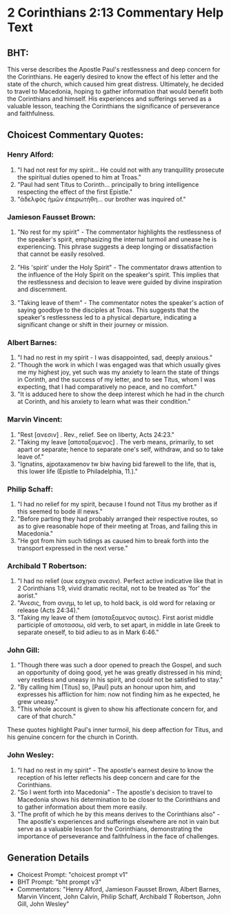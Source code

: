 # 2 Corinthians 2:13 Commentary Help Text

## BHT:
This verse describes the Apostle Paul's restlessness and deep concern for the Corinthians. He eagerly desired to know the effect of his letter and the state of the church, which caused him great distress. Ultimately, he decided to travel to Macedonia, hoping to gather information that would benefit both the Corinthians and himself. His experiences and sufferings served as a valuable lesson, teaching the Corinthians the significance of perseverance and faithfulness.

## Choicest Commentary Quotes:
### Henry Alford:
1. "I had not rest for my spirit... He could not with any tranquillity prosecute the spiritual duties opened to him at Troas." 
2. "Paul had sent Titus to Corinth... principally to bring intelligence respecting the effect of the first Epistle." 
3. "ἀδελφὸς ἡμῶν ἐπερωτήθη... our brother was inquired of."

### Jamieson Fausset Brown:
1. "No rest for my spirit" - The commentator highlights the restlessness of the speaker's spirit, emphasizing the internal turmoil and unease he is experiencing. This phrase suggests a deep longing or dissatisfaction that cannot be easily resolved.

2. "His 'spirit' under the Holy Spirit" - The commentator draws attention to the influence of the Holy Spirit on the speaker's spirit. This implies that the restlessness and decision to leave were guided by divine inspiration and discernment.

3. "Taking leave of them" - The commentator notes the speaker's action of saying goodbye to the disciples at Troas. This suggests that the speaker's restlessness led to a physical departure, indicating a significant change or shift in their journey or mission.

### Albert Barnes:
1. "I had no rest in my spirit - I was disappointed, sad, deeply anxious."
2. "Though the work in which I was engaged was that which usually gives me my highest joy, yet such was my anxiety to learn the state of things in Corinth, and the success of my letter, and to see Titus, whom I was expecting, that I had comparatively no peace, and no comfort."
3. "It is adduced here to show the deep interest which he had in the church at Corinth, and his anxiety to learn what was their condition."

### Marvin Vincent:
1. "Rest [ανεσιν] . Rev., relief. See on liberty, Acts 24:23."
2. "Taking my leave [αποταξαμενος] . The verb means, primarily, to set apart or separate; hence to separate one's self, withdraw, and so to take leave of."
3. "Ignatins, ajpotaxamenov tw biw having bid farewell to the life, that is, this lower life (Epistle to Philadelphia, 11.)."

### Philip Schaff:
1. "I had no relief for my spirit, because I found not Titus my brother as if this seemed to bode ill news." 
2. "Before parting they had probably arranged their respective routes, so as to give reasonable hope of their meeting at Troas, and failing this in Macedonia."
3. "He got from him such tidings as caused him to break forth into the transport expressed in the next verse."

### Archibald T Robertson:
1. "I had no relief (ουκ εσχηκα ανεσιν). Perfect active indicative like that in 2 Corinthians 1:9, vivid dramatic recital, not to be treated as 'for' the aorist."
2. "Ανεσις, from ανιημ, to let up, to hold back, is old word for relaxing or release (Acts 24:34)."
3. "Taking my leave of them (αποταξαμενος αυτοις). First aorist middle participle of αποτασσω, old verb, to set apart, in middle in late Greek to separate oneself, to bid adieu to as in Mark 6:46."

### John Gill:
1. "Though there was such a door opened to preach the Gospel, and such an opportunity of doing good, yet he was greatly distressed in his mind; very restless and uneasy in his spirit, and could not be satisfied to stay."
2. "By calling him [Titus] so, [Paul] puts an honour upon him, and expresses his affliction for him: now not finding him as he expected, he grew uneasy."
3. "This whole account is given to show his affectionate concern for, and care of that church."

These quotes highlight Paul's inner turmoil, his deep affection for Titus, and his genuine concern for the church in Corinth.

### John Wesley:
1. "I had no rest in my spirit" - The apostle's earnest desire to know the reception of his letter reflects his deep concern and care for the Corinthians.
2. "So I went forth into Macedonia" - The apostle's decision to travel to Macedonia shows his determination to be closer to the Corinthians and to gather information about them more easily.
3. "The profit of which he by this means derives to the Corinthians also" - The apostle's experiences and sufferings elsewhere are not in vain but serve as a valuable lesson for the Corinthians, demonstrating the importance of perseverance and faithfulness in the face of challenges.


## Generation Details
- Choicest Prompt: "choicest prompt v1"
- BHT Prompt: "bht prompt v3"
- Commentators: "Henry Alford, Jamieson Fausset Brown, Albert Barnes, Marvin Vincent, John Calvin, Philip Schaff, Archibald T Robertson, John Gill, John Wesley"
